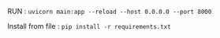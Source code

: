 RUN : `uvicorn main:app --reload --host 0.0.0.0 --port 8000`

Install from file : `pip install -r requirements.txt`